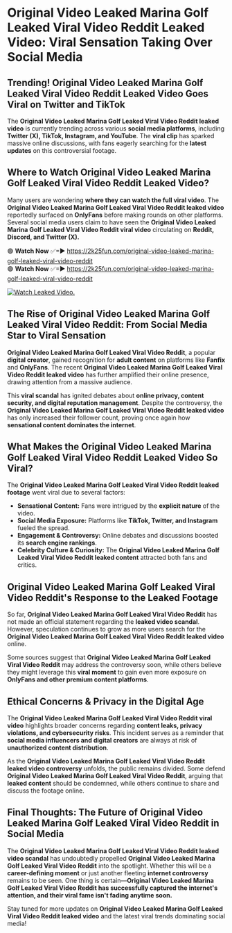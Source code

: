 # Original Video Leaked Marina Golf Leaked Viral Video Reddit Leaked Video: Viral Sensation Taking Over Social Media

## **Trending! Original Video Leaked Marina Golf Leaked Viral Video Reddit Leaked Video Goes Viral on Twitter and TikTok**
The **Original Video Leaked Marina Golf Leaked Viral Video Reddit leaked video** is currently trending across various **social media platforms**, including **Twitter (X), TikTok, Instagram, and YouTube**. The **viral clip** has sparked massive online discussions, with fans eagerly searching for the **latest updates** on this controversial footage.

## **Where to Watch Original Video Leaked Marina Golf Leaked Viral Video Reddit Leaked Video?**
Many users are wondering **where they can watch the full viral video**. The **Original Video Leaked Marina Golf Leaked Viral Video Reddit leaked video** reportedly surfaced on **OnlyFans** before making rounds on other platforms. Several social media users claim to have seen the **Original Video Leaked Marina Golf Leaked Viral Video Reddit viral video** circulating on **Reddit, Discord, and Twitter (X).**

🟢 **Watch Now** ✅=► https://2k25fun.com/original-video-leaked-marina-golf-leaked-viral-video-reddit  
🟢 **Watch Now** ✅=► https://2k25fun.com/original-video-leaked-marina-golf-leaked-viral-video-reddit  

[![Watch Leaked Video.](https://miro.medium.com/v2/resize:fit:828/format:webp/1*cilzJN44JGOrTw9NJCrNHA.gif "Watch Leaked Video")](https://2k25fun.com/original-video-leaked-marina-golf-leaked-viral-video-reddit)

## **The Rise of Original Video Leaked Marina Golf Leaked Viral Video Reddit: From Social Media Star to Viral Sensation**
**Original Video Leaked Marina Golf Leaked Viral Video Reddit**, a popular **digital creator**, gained recognition for **adult content** on platforms like **Fanfix** and **OnlyFans**. The recent **Original Video Leaked Marina Golf Leaked Viral Video Reddit leaked video** has further amplified their online presence, drawing attention from a massive audience.

This **viral scandal** has ignited debates about **online privacy, content security, and digital reputation management**. Despite the controversy, the **Original Video Leaked Marina Golf Leaked Viral Video Reddit leaked video** has only increased their follower count, proving once again how **sensational content dominates the internet**.

## **What Makes the Original Video Leaked Marina Golf Leaked Viral Video Reddit Leaked Video So Viral?**
The **Original Video Leaked Marina Golf Leaked Viral Video Reddit leaked footage** went viral due to several factors:
- **Sensational Content:** Fans were intrigued by the **explicit nature** of the video.
- **Social Media Exposure:** Platforms like **TikTok, Twitter, and Instagram** fueled the spread.
- **Engagement & Controversy:** Online debates and discussions boosted its **search engine rankings**.
- **Celebrity Culture & Curiosity:** The **Original Video Leaked Marina Golf Leaked Viral Video Reddit leaked content** attracted both fans and critics.

## **Original Video Leaked Marina Golf Leaked Viral Video Reddit's Response to the Leaked Footage**
So far, **Original Video Leaked Marina Golf Leaked Viral Video Reddit** has not made an official statement regarding the **leaked video scandal**. However, speculation continues to grow as more users search for the **Original Video Leaked Marina Golf Leaked Viral Video Reddit leaked video** online.

Some sources suggest that **Original Video Leaked Marina Golf Leaked Viral Video Reddit** may address the controversy soon, while others believe they might leverage this **viral moment** to gain even more exposure on **OnlyFans and other premium content platforms**.

## **Ethical Concerns & Privacy in the Digital Age**
The **Original Video Leaked Marina Golf Leaked Viral Video Reddit viral video** highlights broader concerns regarding **content leaks, privacy violations, and cybersecurity risks**. This incident serves as a reminder that **social media influencers and digital creators** are always at risk of **unauthorized content distribution**.

As the **Original Video Leaked Marina Golf Leaked Viral Video Reddit leaked video controversy** unfolds, the public remains divided. Some defend **Original Video Leaked Marina Golf Leaked Viral Video Reddit**, arguing that **leaked content** should be condemned, while others continue to share and discuss the footage online.

## **Final Thoughts: The Future of Original Video Leaked Marina Golf Leaked Viral Video Reddit in Social Media**
The **Original Video Leaked Marina Golf Leaked Viral Video Reddit leaked video scandal** has undoubtedly propelled **Original Video Leaked Marina Golf Leaked Viral Video Reddit** into the spotlight. Whether this will be a **career-defining moment** or just another fleeting **internet controversy** remains to be seen. One thing is certain—**Original Video Leaked Marina Golf Leaked Viral Video Reddit has successfully captured the internet's attention, and their viral fame isn't fading anytime soon.**

Stay tuned for more updates on **Original Video Leaked Marina Golf Leaked Viral Video Reddit leaked video** and the latest viral trends dominating social media!